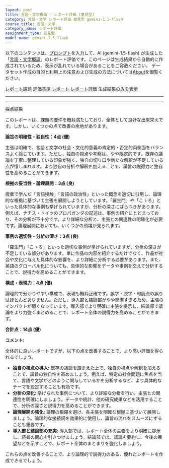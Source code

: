 ```yaml
---
layout: post
title: 言語・文学概論 - レポート評価 (意見型)
category: 言語・文学 レポート評価 意見型 gemini-1.5-flash
course_title: 言語・文学
category_name: レポート評価
assignment_type: 意見型
model_name: gemini-1.5-flash
---
```


以下のコンテンツは、[プロンプト](https://github.com/takedatoshiyuki/synthetic_assignments/tree/main/generated/言語・文学/gemini-1.5-flash/prompt_レポート評価-意見型.md)を入力して、AI (gemini-1.5-flash) が生成した「[言語・文学概論](/contents/言語・文学/)」のレポート評価です。このページは生成結果から自動的に作成されているため、表示が乱れている場合があることをご容赦ください。
データセット作成の目的と利用上の注意および生成の方法については[About](/About)を御覧ください。

[レポート課題](../レポート課題-意見型)
[評価基準](../評価基準-意見型)
[レポート](../レポート-意見型)
[レポート評価](../レポート評価-意見型)
[生成結果のみを表示](https://github.com/takedatoshiyuki/synthetic_assignments/tree/main/generated/言語・文学/gemini-1.5-flash/レポート評価-意見型.md)
  

***
***
  
採点結果

このレポートは、課題の要件を概ね満たしており、全体として良好な出来栄えです。しかし、いくつかの点で改善の余地があります。

**論旨の明確性・独自性：4点 (優)**

主張は明確で、言語と文学の社会・文化的意義の肯定的・否定的両側面をバランスよく論じています。ただし、独自の視点や考察は、やや限定的です。既存の議論を丁寧に整理している印象が強く、独自の切り口や新たな解釈が不足している点が惜しまれます。より独自の分析や解釈を加えることで、論旨の説得力と独自性を高めることができます。


**根拠の妥当性・論理展開：3点 (良)**

授業で学んだ「言語接触」「言語の政治性」といった概念を適切に引用し、論理的な根拠に基づいて主張を展開しようとしています。「羅生門」や「こゝろ」といった具体的な事例も挙げられていますが、分析の深さにばらつきがあります。例えば、ナチス・ドイツのプロパガンダの記述は、事例の紹介にとどまっており、その分析が不十分です。より詳細な分析と、主張との関連性の明確化が必要です。論理展開においても、いくつかの飛躍が見られます。


**事例の適切性・分析の深さ：3点 (良)**

「羅生門」「こゝろ」といった適切な事例が挙げられていますが、分析の深さが不足している部分があります。単に作品の内容を紹介するだけでなく、作品が社会や文化に与えた具体的な影響を、より詳細に分析する必要があります。また、英語のグローバル化についても、具体的な影響をデータや事例を交えて分析することで、説得力を高めることができます。


**構成・表現力：4点 (優)**

論理的で分かりやすい構成で、表現も概ね正確です。誤字・脱字・句読点の誤りはほとんどありません。ただし、導入部と結論部がやや簡潔すぎるため、主張のインパクトが弱くなっています。導入部でより明確に主張を提示し、結論部で議論をより力強くまとめることで、レポート全体の説得力を高めることができます。


**合計点：14点 (優)**

**コメント:**

全体的に良いレポートですが、以下の点を改善することで、より高い評価を得られるでしょう。

* **独自の視点の導入:** 既存の議論を踏まえた上で、独自の視点や解釈を加えることで、論旨の独自性を高めましょう。例えば、特定の社会問題に焦点を当て、言語や文学がどのように関与しているかを分析するなど、より具体的なテーマを設定することも有効です。
* **分析の深化:** 挙げられた事例について、より詳細な分析を行い、主張との関連性を明確にしましょう。データや統計、他の研究成果などを活用することで、分析の深さと説得力を高めることができます。
* **論理展開の強化:** 論理の飛躍を避け、各主張を明確な根拠に基づいて展開しましょう。論理的な接続詞を効果的に使用し、論旨の流れをスムーズにすることも重要です。
* **導入部と結論部の充実:** 導入部では、レポート全体の主張をより明確に提示し、読者の関心を引きつけましょう。結論部では、議論を要約し、今後の展望などを示すことで、レポート全体のまとまりを強化しましょう。


これらの点を改善することで、より論理的で説得力のある、優れたレポートを作成できるでしょう。
